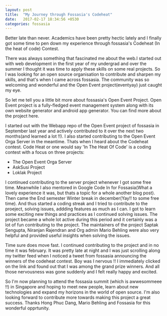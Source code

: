```yaml
---
layout: post
title:  "My Journey through Fossasia's Codeheat"
date:   2017-02-17 18:34:56 +0530
categories: fossasia
---
```

Better late than never. Academics have been pretty hectic lately and I finally got some time to pen down my experience through fossasia's Codeheat (In the heat of code) Contest.

There was always something that fascinated me about the web.I started out with web development in the first year of my undergrad and over the summer I thought it was time to apply these skills on some real projects. So I was looking for an open source organisation to contribute and sharpen my skills, and that's when I came across fossasia. The community was so welcoming and wonderful and the Open Event project(eventyay) just caught my eye.

So let me tell you a little bit more about fossasia's Open Event Project. Open Event project is a fully-fledged event management system along with its own website generator and android app generator. You can find more about the project here.

I started out with the Webapp repo of the Open Event project of fossasia in September last year and actively contributed to it over the next two months(and learned a lot !!). I also started contributing to the Open Event Orga Server in the meantime. Thats when I heard about the Codeheat contest. Code Heat or one would say 'In The Heat Of Code' is a coding contest with a focus on three projects:

- The Open Event Orga Server
- AskSusi Project
- Loklak Project 

I continued contributing to the server project whenever I got some free time. Meanwhile I also mentored in Google Code In for Fossasia(What a lovely experience it was, but thats a topic for a whole another blog post). Then came the End semester Winter break in december(Yay!! to some free time). And thus started a coding streak and I tried to contribute to the proeject, solving issues, addding features as much as I can. I got to learn some exciting new things and practices as I continued solving issues. The project became a whole lot active during this period and it certainly was a lot of fun contributing to the project. The maintainers of the project Saptak Sengupta, Niranjan Rajendran and Org admin Mario Behling were also very helpful and provided useful insights when solving the issues.

Time sure does move fast. I continued contributing to the project and in no time it was february. It was pretty late at night and I was just scrolling along my twitter feed when I noticed a tweet from fossasia announcing the winners of the codeheat contest. Boy was I nervous !! I immediately clicked on the link and found out that I was among the grand prize winners. And all those nervousness was gone suddenly and I felt really happy and excited.

So I'm now planning to attend the fossasia summit (which is awwesommeee !!) in Singapore and hoping to meet new people, learn about new technologies and expand my horizons in the world of open source. I'm also looking forward to contribute more towards making this project a great success. Thanks Hong Phuc Dang, Mario Behling and Fossasia for this wonderful opprtunity. 
